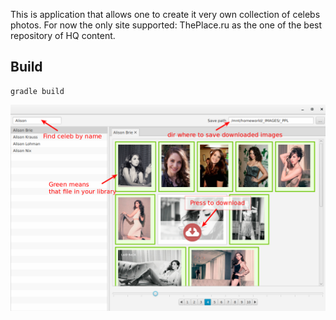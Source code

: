 This is application that allows one to create it very own collection of celebs photos.
For now the only site supported: ThePlace.ru as the one of the best repository of HQ content.

Build
-----

    gradle build
    
![preview](https://github.com/SevenLines/Celebs-Image-Viewer/blob/gh-pages/images/preview.png)
